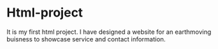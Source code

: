 # Html-project
It is my first html project.
I have designed a website for an earthmoving buisness to showcase service and contact information.
